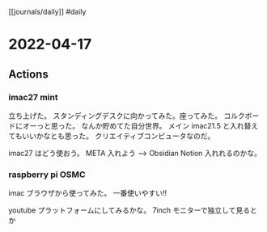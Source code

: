 [[journals/daily]]  #daily 
# 2022-04-17

## Actions

### imac27 mint
立ち上げた。
スタンディングデスクに向かってみた。座ってみた。
コルクボードにオーっと思った。
なんか貯めてた自分世界。
メイン imac21.5 と入れ替えてもいいかなとも思った。
クリエイティブコンピュータなのだ。

imac27 はどう使おう。
META 入れよう --> Obsidian
Notion 入れれるのかな。

### raspberry pi OSMC
imac ブラウザから使ってみた。
一番使いやすい!!

youtube プラットフォームにしてみるかな。
7inch モニターで独立して見るとか

